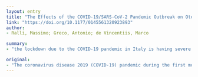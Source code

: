 ```yaml
---
layout: entry
title: "The Effects of the COVID-19/SARS-CoV-2 Pandemic Outbreak on Otolaryngology Activity in Italy"
link: "https://doi.org/10.1177/0145561320923893"
author:
- Ralli, Massimo; Greco, Antonio; de Vincentiis, Marco

summary:
- "the lockdown due to the COVID-19 pandemic in Italy is having severe effects on the otolaryngology medical and surgical activities. The main changes are represented by the postponement of outpatient visits and scheduled surgery. the only guaranteed service is reserved to diagnostics and surgery for oncology and urgent patients."

original:
- "The coronavirus disease 2019 (COVID-19) pandemic during the first months of 2020 is causing profound changes in worldwide health care systems, resulting in a major reduction of surgical interventions and routine non-urgent outpatient diagnostic procedures. The lockdown due to the COVID-19 pandemic in Italy, one of the most affected countries in Europe, is having severe effects on the otolaryngology medical and surgical activities. The main changes are represented by the postponement of outpatient visits and scheduled surgery, while the only guaranteed service is reserved to diagnostics and surgery for oncology and urgent patients. In these cases, given the sites of action typical of the otolaryngology practice, physicians and nurses are exposed to a high risk of contagion through virus aerosol transmission. Furthermore, as the current measures of lockdown continue, it will be difficult to perform scheduled and new diagnostic assessments, medical treatments and surgical procedures in a timely manner favoring the risk of diagnostic and therapeutic delays with severe impact on patients' health."
---
```


